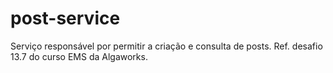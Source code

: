 # post-service
Serviço responsável por permitir a criação e consulta de posts. Ref. desafio 13.7 do curso EMS da Algaworks. 
